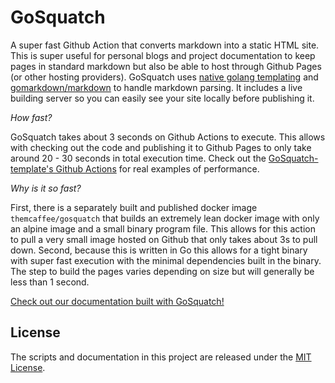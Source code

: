 # GoSquatch

A super fast Github Action that converts markdown into a static HTML site. This is super useful for personal blogs and project documentation
to keep pages in standard markdown but also be able to host through Github Pages (or other hosting providers). GoSquatch uses [native golang templating](https://pkg.go.dev/text/template) and [gomarkdown/markdown](https://github.com/gomarkdown/markdown) to handle markdown parsing. It includes a live building
server so you can easily see your site locally before publishing it.

_How fast?_ 

GoSquatch takes about 3 seconds on Github Actions to execute. This allows with checking out the code and publishing it to Github Pages to only take around 20 - 30 seconds in total execution time. Check out the [GoSquatch-template's Github Actions](https://github.com/themcaffee/GoSquatch-template/actions) for real examples of performance. 


_Why is it so fast?_ 

First, there is a separately built and published docker image `themcaffee/gosquatch` that builds an extremely lean docker
image with only an alpine image and a small binary program file. This allows for this action to pull a very small image hosted on Github that only takes
about 3s to pull down. Second, because this is written in Go this allows for a tight binary with super fast execution with the minimal dependencies built in
the binary. The step to build the pages varies depending on size but will generally be less than 1 second. 

[Check out our documentation built with GoSquatch!](https://themcaffee.github.io/GoSquatch/)


## License

The scripts and documentation in this project are released under the [MIT License](https://github.com/themcaffee/GoSquatch/blob/main/LICENSE).

